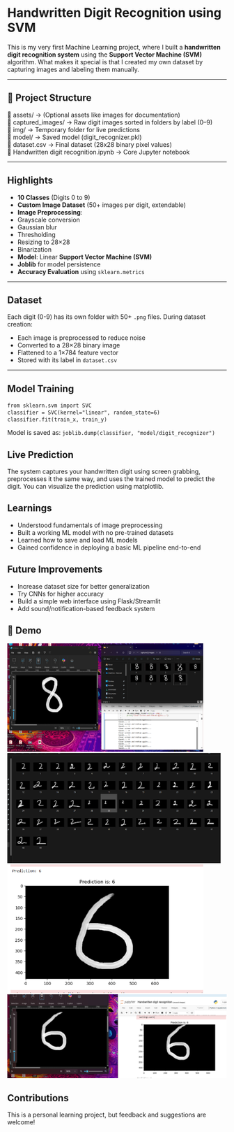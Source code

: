 # Handwritten Digit Recognition using SVM

This is my very first Machine Learning project, where I built a **handwritten digit recognition system** using the **Support Vector Machine (SVM)** algorithm. What makes it special is that I created my own dataset by capturing images and labeling them manually.

---

## 📁 Project Structure

📂 assets/ → (Optional assets like images for documentation)<br>
📂 captured_images/ → Raw digit images sorted in folders by label (0–9)<br>
📂 img/ → Temporary folder for live predictions<br>
📂 model/ → Saved model (digit_recognizer.pkl)<br>
📄 dataset.csv → Final dataset (28x28 binary pixel values)<br>
📄 Handwritten digit recognition.ipynb → Core Jupyter notebook<br>

---

##  Highlights

-  **10 Classes** (Digits 0 to 9)
-  **Custom Image Dataset** (50+ images per digit, extendable)
-  **Image Preprocessing**:
  - Grayscale conversion
  - Gaussian blur
  - Thresholding
  - Resizing to 28×28
  - Binarization
- **Model**: Linear **Support Vector Machine (SVM)**
- **Joblib** for model persistence
- **Accuracy Evaluation** using `sklearn.metrics`

---

##  Dataset

Each digit (0-9) has its own folder with 50+ `.png` files. During dataset creation:

- Each image is preprocessed to reduce noise
- Converted to a 28×28 binary image
- Flattened to a 1×784 feature vector
- Stored with its label in `dataset.csv`

---

## Model Training

```
from sklearn.svm import SVC
classifier = SVC(kernel="linear", random_state=6)
classifier.fit(train_x, train_y)
```
Model is saved as:
`joblib.dump(classifier, "model/digit_recognizer")`

## Live Prediction
The system captures your handwritten digit using screen grabbing, preprocesses it the same way, and uses the trained model to predict the digit. You can visualize the prediction using matplotlib.

## Learnings
- Understood fundamentals of image preprocessing
- Built a working ML model with no pre-trained datasets
- Learned how to save and load ML models
- Gained confidence in deploying a basic ML pipeline end-to-end

## Future Improvements
- Increase dataset size for better generalization<br>
- Try CNNs for higher accuracy<br>
- Build a simple web interface using Flask/Streamlit<br>
- Add sound/notification-based feedback system<br>

## 📸 Demo
<p float="centre">
<img src="assets/img (1).png" width="450" />
<img src="assets/img (2).png" width="490" />
<img src="assets/img (3).png" width="450" />
<img src="assets/img (4).png" width="700" />
</p>


## Contributions
This is a personal learning project, but feedback and suggestions are welcome!
